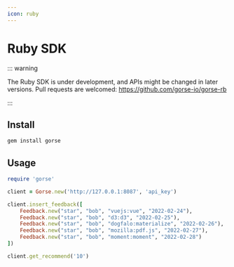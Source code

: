 ```yaml
---
icon: ruby
---
```

# Ruby SDK

::: warning

The Ruby SDK is under development, and APIs might be changed in later versions. Pull requests are welcomed: https://github.com/gorse-io/gorse-rb

:::

## Install

```bash
gem install gorse
```

## Usage

```ruby
require 'gorse'

client = Gorse.new('http://127.0.0.1:8087', 'api_key')

client.insert_feedback([
    Feedback.new("star", "bob", "vuejs:vue", "2022-02-24"),
    Feedback.new("star", "bob", "d3:d3", "2022-02-25"),
    Feedback.new("star", "bob", "dogfalo:materialize", "2022-02-26"),
    Feedback.new("star", "bob", "mozilla:pdf.js", "2022-02-27"),
    Feedback.new("star", "bob", "moment:moment", "2022-02-28")
])

client.get_recommend('10')
```

